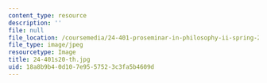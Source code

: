 ```yaml
---
content_type: resource
description: ''
file: null
file_location: /coursemedia/24-401-proseminar-in-philosophy-ii-spring-2020/18a8b9b40d107e9557523c3fa5b4609d_24-401s20-th.jpg
file_type: image/jpeg
resourcetype: Image
title: 24-401s20-th.jpg
uid: 18a8b9b4-0d10-7e95-5752-3c3fa5b4609d
---
```

